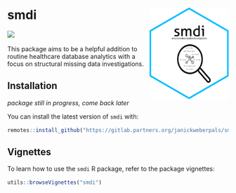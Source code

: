 # smdi <img src="./man/figures/smdi_hexagon.png" align="right" width="180"/>

[![](https://cranlogs.r-pkg.org/badges/smdi)](https://cran.rstudio.com/web/packages/smdi/index.html)

This package aims to be a helpful addition to routine healthcare database analytics with a focus on structural missing data investigations.


## Installation

*package still in progress, come back later*

You can install the latest version of `smdi` with:

```r
remotes::install_github("https://gitlab.partners.org/janickweberpals/smdi")
```

## Vignettes

To learn how to use the `smdi` R package, refer to the package vignettes:

```r
utils::browseVignettes("smdi")
```

